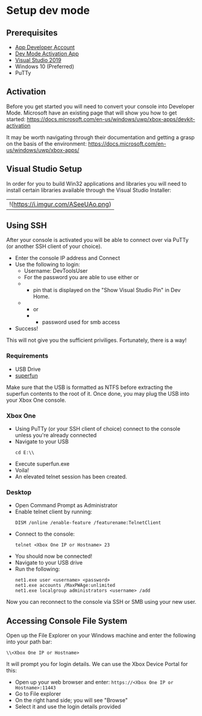 <!-- TITLE: Setup Dev Mode -->
<!-- SUBTITLE: A quick summary of Setup Dev Mode -->

# Setup dev mode
## Prerequisites

  - [App Developer Account](https://developer.microsoft.com/en-us/store/register)
  - [Dev Mode Activation App](https://www.microsoft.com/en-gb/p/dev-mode-activation/9vwgnh0vbn60)
  - [Visual Studio 2019](https://visualstudio.microsoft.com/vs/)
  - Windows 10 (Preferred)
  - PuTTy

## Activation

Before you get started you will need to convert your console into
Developer Mode. Microsoft have an existing page that will show you how
to get started:
<https://docs.microsoft.com/en-us/windows/uwp/xbox-apps/devkit-activation>

It may be worth navigating through their documentation and getting a
grasp on the basis of the environment:
<https://docs.microsoft.com/en-us/windows/uwp/xbox-apps/>

## Visual Studio Setup

In order for you to build Win32 applications and libraries you will need
to install certain libraries available through the Visual Studio
Installer:

|                                   |
| --------------------------------- |
| !(https://i.imgur.com/ASeeUAo.png) |

## Using SSH

After your console is activated you will be able to connect over via
PuTTy (or another SSH client of your choice).

  - Enter the console IP address and Connect
  - Use the following to login:
      - Username: DevToolsUser
      - For the password you are able to use either or
	  - - pin that is displayed on the "Show Visual Studio Pin" in Dev Home.
    - - or
	  - - password used for smb access
  - Success\!

This will not give you the sufficient priviliges. Fortunately, there is
a way\!

### Requirements

  - USB Drive
  - [superfun](https://gbatemp.net/threads/new-dev-mode-privilege-escalation-exploit-published.540656/)

Make sure that the USB is formatted as NTFS before extracting the
superfun contents to the root of it. Once done, you may plug the USB
into your Xbox One console.

### Xbox One

  - Using PuTTy (or your SSH client of choice) connect to the console
    unless you're already connected
  - Navigate to your USB
    ```
    cd E:\\
    ```
  - Execute superfun.exe
  - Voila\!
  - An elevated telnet session has been created.

### Desktop

  - Open Command Prompt as Administrator
  - Enable telnet client by running:
      ```
      DISM /online /enable-feature /featurename:TelnetClient
      ```
  - Connect to the console:
      ```
      telnet <Xbox One IP or Hostname> 23
      ```
  - You should now be connected\!
  - Navigate to your USB drive
  - Run the following:
      ```
      net1.exe user <username> <password>
      net1.exe accounts /MaxPWAge:unlimited
      net1.exe localgroup administrators <username> /add
      ```

Now you can reconnect to the console via SSH or SMB using your new user.

## Accessing Console File System

Open up the File Explorer on your Windows machine and enter the
following into your path bar:

```
\\<Xbox One IP or Hostname>
```

It will prompt you for login details. We can use the Xbox Device Portal
for this:

  - Open up your web browser and enter:
    `https://<Xbox One IP or Hostname>:11443`
  - Go to File explorer
  - On the right hand side; you will see "Browse"
  - Select it and use the login details provided
